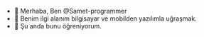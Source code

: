 - 👋 Merhaba, Ben @Samet-programmer
- 👀 Benim ilgi alanım bilgisayar ve mobilden yazılımla uğraşmak.
- 🌱 Şu anda bunu öğreniyorum.
<!---
Samet-programmer/Samet-programmer is a ✨ special ✨ repository because its `README.md` (this file) appears on your GitHub profile.
You can click the Preview link to take a look at your changes.
--->

